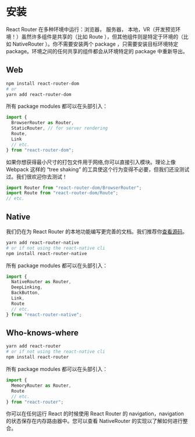 # 安装

React Router 在多种环境中运行：浏览器， 服务器， 本地，VR（开发预览环境！）虽然许多组件是共享的（比如 Route ），但其他组件则是特定于环境的（比如 NativeRouter ）。你不需要安装两个 package ，只需要安装目标环境特定 package。环境之间的任何共享的组件都会从环境特定的 package 中重新导出。

## Web

```bash
npm install react-router-dom
# or
yarn add react-router-dom
```

所有 package modules 都可以在头部引入：

```js
import {
  BrowserRouter as Router,
  StaticRouter, // for server rendering
  Route,
  Link
  // etc.
} from "react-router-dom";
```

如果你想获得最小尺寸的打包文件用于网络,你可以直接引入模块。理论上像 Webpack 这样的 “tree shaking” 的工具使这个行为变得不必要，但我们还没测试过。我们很欢迎你去测试！

```js
import Router from "react-router-dom/BrowserRouter";
import Route from "react-router-dom/Route";
// etc.
```

## Native

我们仍在为 React Router 的本地功能编写更完善的文档。我们推荐你[查看源码](https://github.com/ReactTraining/react-router/tree/v4/packages/react-router-native)。

```bash
yarn add react-router-native
# or if not using the react-native cli
npm install react-router-native
```

所有 package modules 都可以在头部引入：

```js
import {
  NativeRouter as Router,
  DeepLinking,
  BackButton,
  Link,
  Route
  // etc.
} from "react-router-native";
```

## Who-knows-where

```bash
yarn add react-router
# or if not using the react-native cli
npm install react-router
```

所有 package modules 都可以在头部引入：

```js
import {
  MemoryRouter as Router,
  Route
  // etc.
} from "react-router";
```

你可以在任何运行 React 的时候使用 React Router 的 navigation，navigation 的状态保存在内存路由器中。您可以查看 NativeRouter 的实现以了解如何进行整合。
